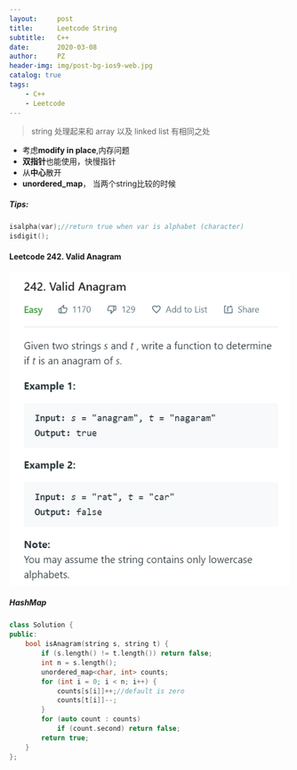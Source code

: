```yaml
---
layout:     post
title:      Leetcode String
subtitle:   C++
date:       2020-03-08
author:     PZ
header-img: img/post-bg-ios9-web.jpg
catalog: true
tags:
    - C++
    - Leetcode
---
```


> string 处理起来和 array 以及 linked list 有相同之处

- 考虑**modify in place**,内存问题
- **双指针**也能使用，快慢指针
- 从**中心**散开
- **unordered_map**， 当两个string比较的时候

##### Tips:

```c++
isalpha(var);//return true when var is alphabet (character) 
isdigit();
```

#### Leetcode 242. Valid Anagram

![img](https://raw.githubusercontent.com/pzheng16/pzheng16.github.io/master/img/string/1.png)

##### HashMap

```c++
class Solution {
public:
    bool isAnagram(string s, string t) {
        if (s.length() != t.length()) return false;
        int n = s.length();
        unordered_map<char, int> counts;
        for (int i = 0; i < n; i++) {
            counts[s[i]]++;//default is zero 
            counts[t[i]]--;
        }
        for (auto count : counts)
            if (count.second) return false;
        return true;
    }
};
```